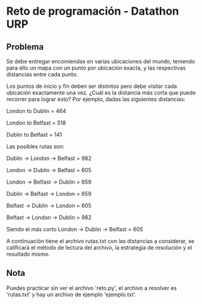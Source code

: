 # Reto de programación - Datathon URP

## Problema
Se debe entregar encomiendas en varias ubicaciones del mundo, teniendo para ello un mapa con un punto por ubicación exacta, y las respectivas distancias entre cada punto.

Los puntos de inicio y fin deben ser distintos pero debe visitar cada ubicación exactamente una vez. ¿Cuál es la distancia más corta que puede recorrer para lograr esto? Por ejemplo, dadas las siguientes distancias:

London to Dublin = 464

London to Belfast = 518

Dublin to Belfast = 141

Las posibles rutas son:

Dublin -> London -> Belfast = 982

London -> Dublin -> Belfast = 605

London -> Belfast -> Dublin = 659

Dublin -> Belfast -> London = 659

Belfast -> Dublin -> London = 605

Belfast -> London -> Dublin = 982

Siendo el más corto London -> Dublin -> Belfast = 605

A continuación tiene el archivo rutas.txt con las distancias a considerar, se calificará el método de lectura del archivo, la estrategia de resolución y el resultado mismo.

## Nota
Puedes practicar sin ver el archivo 'reto.py', el archivo a resolver es 'rutas.txt' y hay un archivo de ejemplo 'ejemplo.txt'.
